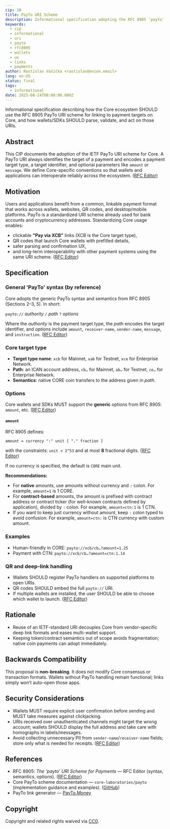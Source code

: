 ```yaml
---
cip: 10
title: PayTo URI Scheme
description: Informational specification adopting the RFC 8905 'payto' URI scheme for Core.
keywords:
  - cip
  - informational
  - uri
  - payto
  - rfc8905
  - wallets
  - ux
  - links
  - payments
author: Rastislav Vašička <rastislav@onion.email>
lang: en-US
status: final
tags:
  - informational
date: 2025-08-24T00:00:00.000Z
---
```


Informational specification describing how the Core ecosystem SHOULD use the RFC 8905 PayTo URI scheme for linking to payment targets on Core, and how wallets/SDKs SHOULD parse, validate, and act on those URIs.

<!--truncate-->

## Abstract

This CIP documents the adoption of the IETF PayTo URI scheme for Core. A PayTo URI always identifies the target of a payment and encodes a payment target type, a target identifier, and optional parameters like `amount` or `message`. We define Core-specific conventions so that wallets and applications can interoperate reliably across the ecosystem. ([RFC Editor][1])

## Motivation

Users and applications benefit from a common, linkable payment format that works across wallets, websites, QR codes, and desktop/mobile platforms. PayTo is a standardized URI scheme already used for bank accounts and cryptocurrency addresses. Standardizing Core usage enables:

* clickable **"Pay via XCB"** links (XCB is the Core target type),
* QR codes that launch Core wallets with prefilled details,
* safer parsing and confirmation UX,
* and long-term interoperability with other payment systems using the same URI scheme. ([RFC Editor][1])

## Specification

### General 'PayTo' syntax (by reference)

Core adopts the generic PayTo syntax and semantics from RFC 8905 (Sections 2–3, 5). In short:

`payto://` *authority* `/` *path* `?` *options*

Where the *authority* is the payment target type, the *path* encodes the target identifier, and *options* include `amount`, `receiver-name`, `sender-name`, `message`, and `instruction`. ([RFC Editor][1])

### Core target type

* **Target type name**: `xcb` for Mainnet, `xab` for Testnet, `xce` for Enterprise Network.
* **Path**: an ICAN account address, `cb…` for Mainnet, `ab…` for Testnet, `ce…` for Enterprise Network.
* **Semantics**: native CORE coin transfers to the address given in *path*.

### Options

Core wallets and SDKs MUST support the **generic** options from RFC 8905: `amount`, etc. ([RFC Editor][1])

#### `amount`

RFC 8905 defines:

`amount = currency ":" unit [ "." fraction ]`

with the constraints: `unit < 2^53` and at most **8** fractional digits. ([RFC Editor][1])

If no currency is specified, the default is `CORE` main unit.

**Recommendations:**

* For **native** amounts, use amounts without currency and `:` colon. For example, `amount=1` is 1 CORE.
* For **contract-based** amounts, the amount is prefixed with contract address or contract ticker (for well-known contracts defined by application), divided by `:` colon. For example, `amount=ctn:1` is 1 CTN.
* If you want to keep just currency without amount, keep `:` colon typed to avoid confusion. For example, `amount=ctn:` is CTN currency with custom amount.

### Examples

* Human-friendly in CORE: `payto://xcb/cb…?amount=1.25`
* Payment with CTN: `payto://xcb/cb…?amount=ctn:1.14`

### QR and deep-link handling

* Wallets SHOULD register PayTo handlers on supported platforms to open URIs.
* QR codes SHOULD embed the full `payto://` URI.
* If multiple wallets are installed, the user SHOULD be able to choose which wallet to launch. ([RFC Editor][1])

## Rationale

* Reuse of an IETF-standard URI decouples Core from vendor-specific deep link formats and eases multi-wallet support.
* Keeping token/contract semantics out of scope avoids fragmentation; native coin payments can adopt immediately.

## Backwards Compatibility

This proposal is **non-breaking**. It does not modify Core consensus or transaction formats. Wallets without PayTo handling remain functional; links simply won’t auto-open those apps.

## Security Considerations

* Wallets MUST require explicit user confirmation before sending and MUST take measures against clickjacking.
* URIs received over unauthenticated channels might target the wrong account; wallets SHOULD display the full address and take care with homographs in labels/messages.
* Avoid collecting unnecessary PII from `sender-name`/`receiver-name` fields; store only what is needed for receipts. ([RFC Editor][1])

## References

* RFC 8905: *The ‘payto’ URI Scheme for Payments* — RFC Editor (syntax, semantics, options). ([RFC Editor][1])
* Core PayTo scheme documentation — `core-laboratories/payto` (implementation guidance and examples). ([GitHub][2])
* PayTo link generator — [PayTo.Money](https://payto.money)

## Copyright

Copyright and related rights waived via [CC0](https://creativecommons.org/publicdomain/zero/1.0/).

[1]: https://www.rfc-editor.org/rfc/rfc8905.html "RFC 8905: The 'payto' URI Scheme for Payments"
[2]: https://github.com/core-laboratories/payto/blob/master/docs/scheme.md "payto/docs/scheme.md at master · core-laboratories/payto · GitHub"
